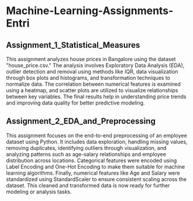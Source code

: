 # Machine-Learning-Assignments-Entri
## Assignment_1_Statistical_Measures
This assignment analyzes house prices in Bangalore using the dataset "house_price.csv." The analysis involves Exploratory Data Analysis (EDA), outlier detection and removal using methods like IQR, data visualization through box plots and histograms, and transformation techniques to normalize data. The correlation between numerical features is examined using a heatmap, and scatter plots are utilized to visualize relationships between key variables. The final results help in understanding price trends and improving data quality for better predictive modeling.
## Assignment_2_EDA_and_Preprocessing
This assignment focuses on the end-to-end preprocessing of an employee dataset using Python. It includes data exploration, handling missing values, removing duplicates, identifying outliers through visualization, and analyzing patterns such as age-salary relationships and employee distribution across locations. Categorical features were encoded using Label Encoding and One-Hot Encoding to make them suitable for machine learning algorithms. Finally, numerical features like Age and Salary were standardized using StandardScaler to ensure consistent scaling across the dataset. This cleaned and transformed data is now ready for further modeling or analysis tasks.

